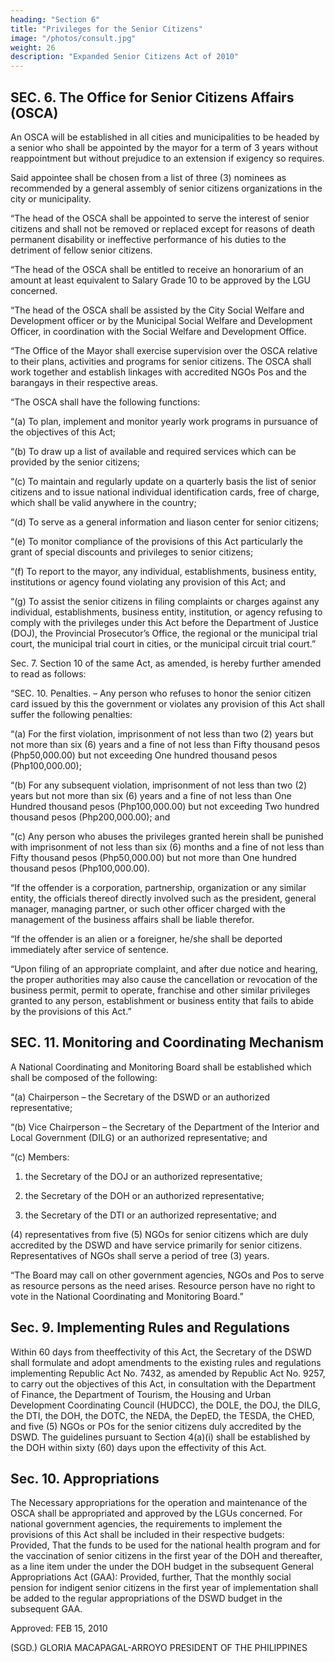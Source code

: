 ```yaml
---
heading: "Section 6"
title: "Privileges for the Senior Citizens"
image: "/photos/consult.jpg"
weight: 26
description: "Expanded Senior Citizens Act of 2010"
---
```



## SEC. 6. The Office for Senior Citizens Affairs (OSCA)

An OSCA will be established in all cities and municipalities to be headed by a senior who shall be appointed by the mayor for a term of 3 years without reappointment but without prejudice to an extension if exigency so requires. 

Said appointee shall be chosen from a list of three (3) nominees as recommended by a general assembly of senior citizens organizations in the city or municipality.

“The head of the OSCA shall be appointed to serve the interest of senior citizens and shall not be removed or replaced except for reasons of death permanent disability or ineffective performance of his duties to the detriment of fellow senior citizens.

“The head of the OSCA shall be entitled to receive an honorarium of an amount at least equivalent to Salary Grade 10 to be approved by the LGU concerned.

“The head of the OSCA shall be assisted by the City Social Welfare and Development officer or by the Municipal Social Welfare and Development Officer, in coordination with the Social Welfare and Development Office.

“The Office of the Mayor shall exercise supervision over the OSCA relative to their plans, activities and programs for senior citizens. The OSCA shall work together and establish linkages with accredited NGOs Pos and the barangays in their respective areas.

“The OSCA shall have the following functions:

“(a) To plan, implement and monitor yearly work programs in pursuance of the objectives of this Act;

“(b) To draw up a list of available and required services which can be provided by the senior citizens;

“(c) To maintain and regularly update on a quarterly basis the list of senior citizens and to issue national individual identification cards, free of charge, which shall be valid anywhere in the country;

“(d) To serve as a general information and liason center for senior citizens;

“(e) To monitor compliance of the provisions of this Act particularly the grant of special discounts and privileges to senior citizens;

“(f) To report to the mayor, any individual, establishments, business entity, institutions or agency found violating any provision of this Act; and

“(g) To assist the senior citizens in filing complaints or charges against any individual, establishments, business entity, institution, or agency refusing to comply with the privileges under this Act before the Department of Justice (DOJ), the Provincial Prosecutor’s Office, the regional or the municipal trial court, the municipal trial court in cities, or the municipal circuit trial court.”

Sec. 7. Section 10 of the same Act, as amended, is hereby further amended to read as follows:

“SEC. 10. Penalties. – Any person who refuses to honor the senior citizen card issued by this the government or violates any provision of this Act shall suffer the following penalties:

“(a) For the first violation, imprisonment of not less than two (2) years but not more than six (6) years and a fine of not less than Fifty thousand pesos (Php50,000.00) but not exceeding One hundred thousand pesos (Php100,000.00);

“(b) For any subsequent violation, imprisonment of not less than two (2) years but not more than six (6) years and a fine of not less than One Hundred thousand pesos (Php100,000.00) but not exceeding Two hundred thousand pesos (Php200,000.00); and

“(c) Any person who abuses the privileges granted herein shall be punished with imprisonment of not less than six (6) months and a fine of not less than Fifty thousand pesos (Php50,000.00) but not more than One hundred thousand pesos (Php100,000.00).

“If the offender is a corporation, partnership, organization or any similar entity, the officials thereof directly involved such as the president, general manager, managing partner, or such other officer charged with the management of the business affairs shall be liable therefor.

“If the offender is an alien or a foreigner, he/she shall be deported immediately after service of sentence.

“Upon filing of an appropriate complaint, and after due notice and hearing, the proper authorities may also cause the cancellation or revocation of the business permit, permit to operate, franchise and other similar privileges granted to any person, establishment or business entity that fails to abide by the provisions of this Act.”

## SEC. 11. Monitoring and Coordinating Mechanism

A National Coordinating and Monitoring Board shall be established which shall be composed of the following:

“(a) Chairperson – the Secretary of the DSWD or an authorized representative;

“(b) Vice Chairperson – the Secretary of the Department of the Interior and Local Government (DILG) or an authorized representative; and

“(c) Members:

1. the Secretary of the DOJ or an authorized representative;

2. the Secretary of the DOH or an authorized representative;

3. the Secretary of the DTI or an authorized representative; and

(4) representatives from five (5) NGOs for senior citizens which are duly accredited by the DSWD and have service primarily for senior citizens. Representatives of NGOs shall serve a period of tree (3) years.

“The Board may call on other government agencies, NGOs and Pos to serve as resource persons as the need arises. Resource person have no right to vote in the National Coordinating and Monitoring Board.”

## Sec. 9. Implementing Rules and Regulations

Within 60 days from theeffectivity of this Act, the Secretary of the DSWD shall formulate and adopt amendments to the existing rules and regulations implementing Republic Act No. 7432, as amended by Republic Act No. 9257, to carry out the objectives of this Act, in consultation with the Department of Finance, the Department of Tourism, the Housing and Urban Development Coordinating Council (HUDCC), the DOLE, the DOJ, the DILG, the DTI, the DOH, the DOTC, the NEDA, the DepED, the TESDA, the CHED, and five (5) NGOs or POs for the senior citizens duly accredited by the DSWD. The guidelines pursuant to Section 4(a)(i) shall be established by the DOH within sixty (60) days upon the effectivity of this Act.

## Sec. 10. Appropriations

The Necessary appropriations for the operation and maintenance of the OSCA shall be appropriated and approved by the LGUs concerned. For national government agencies, the requirements to implement the provisions of this Act shall be included in their respective budgets: Provided, That the funds to be used for the national health program and for the vaccination of senior citizens in the first year of the DOH and thereafter, as a line item under the under the DOH budget in the subsequent General Appropriations Act (GAA): Provided, further, That the monthly social pension for indigent senior citizens in the first year of implementation shall be added to the regular appropriations of the DSWD budget in the subsequent GAA.

<!-- Sec. 11. Repealing Clause. – All law, executive orders, rules and regulations or any part hereof inconsistent herewith are deemed repealed or modified accordingly.

Sec. 12. Separability Clause. – If any part or provision of this Act shall be declared unconstitutional and invalid, such 18 declaration shall not invalidate other parts thereof which shall remain in full force and effect.

Sec. 13. Effectivity. – This Act shall take effect fifteen (15) days its complete publication n the Official Gazette or in at least two (2) newspapers of general circulation, whichever comes earlier.

Approved

(SGD.) PROSPERO C. NOGRALES
SPEAKER OF THE HOUSE OF REPRESENTATIVES

(SGD.) JUAN PONCE ENRILE
PRESIDENT OF THE SENATE

This Act which is a consolidation of Senate Bill No. 3561 and House Bill No. 6390 was finally passed by the Senate and the House of Representatives on January 27, 2010. -->

<!-- (SGD.) MARILYN B. BARUA-YAP
SECRETARY GENERAL HOUSE OF REPRESENATIVES
(SGD.) EMMA LIRIO-REYES
SECRETARY OF SENATE -->
 

Approved: FEB 15, 2010

(SGD.) GLORIA MACAPAGAL-ARROYO
PRESIDENT OF THE PHILIPPINES